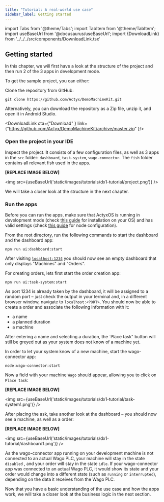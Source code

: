 ```yaml
---
title: "Tutorial: A real-world use case"
sidebar_label: Getting started
---
```


import Tabs from '@theme/Tabs';
import TabItem from '@theme/TabItem';
import useBaseUrl from '@docusaurus/useBaseUrl';
import {DownloadLink} from '../../../src/components/DownloadLink.tsx'

## Getting started

In this chapter, we will first have a look at the structure of the project and then run 2 of the 3 apps in development mode.

To get the sample project, you can either:

Clone the repository from GitHub:

```
git clone https://github.com/Actyx/DemoMachineKit.git
```


Alternatively, you can download the repository as a Zip file, unzip it, and open it in Android Studio.

<DownloadLink cta={"Download" } link={"https://github.com/Actyx/DemoMachineKit/archive/master.zip" }/>

### Open the project in your IDE

Inspect the project. It consists of a few configuration files, as well as  3 apps in the `src` folder: `dashboard`, `task-system`, `wago-connector`. The `fish` folder contains all relevant fish used in the apps.

**[REPLACE IMAGE BELOW]**

<img src={useBaseUrl('static/images/tutorials/dx1-tutorial/project.png')} />

We will take a closer look at the structure in the next chapter.

### Run the apps

Before you can run the apps, make sure that ActyxOS is running in development mode (check [this guide](https://developer.actyx.com/docs/os/getting-started/installation) for installation on your OS) and has valid settings (check [this guide](https://developer.actyx.com/docs/learn-actyx/tutorial#configure-your-nodes) for node configuration).

From the root directory, run the following commands to start the dashboard and the dashboard app:

```
npm run ui:dashboard:start
```

After visiting [`localhost:1234`](localhost:1234) you should now see an empty dashboard that only displays "Machines" and "Orders".

For creating orders, lets first start the order creation app:

```
npm run ui:task-system:start
```

As port 1234 is already taken by the dashboard, it will be assigned to a random port – just check the output in your terminal and, in a different browser window, navigate to `localhost:<PORT>`. You should now be able to create a order and associate the following information with it:

- a name
- a planned duration
- a machine

After entering a name and selecting a duration, the `Place task" button will still be greyed out as your system does not know of a machine yet.

In order to let your system know of a new machine, start the wago-connector app:

```
node:wago-connector:start
```

Now a field with your machine `Wago` should appear, allowing you to click on `Place task`:

**[REPLACE IMAGE BELOW]**

<img src={useBaseUrl('static/images/tutorials/dx1-tutorial/task-system1.png')} />

After placing the ask, take another look at the dashboard – you should now see a machine, as well as a order:

**[REPLACE IMAGE BELOW]**

<img src={useBaseUrl('static/images/tutorials/dx1-tutorial/dashboard1.png')} />

As the wago-connector app running on your development machine is not connected to an actual Wago PLC, your machine will stay in the state `disabled` , and your order will stay in the state `idle`. If your wago-connector app was connected to an actual Wago PLC, it would show its state and your order would change into a different state (such as `running` or `interrupted`), depending on the data it receives from the Wago PLC.

Now that you have a basic understanding of the use case and how the apps work, we will take a closer look at the business logic in the next section.